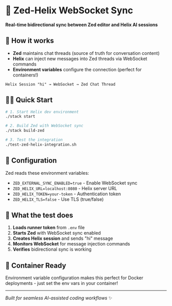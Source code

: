 # 🚀 Zed-Helix WebSocket Sync

**Real-time bidirectional sync between Zed editor and Helix AI sessions**

## 🎯 How it works

- **Zed** maintains chat threads (source of truth for conversation content)
- **Helix** can inject new messages into Zed threads via WebSocket commands  
- **Environment variables** configure the connection (perfect for containers!)

```
Helix Session "hi" → WebSocket → Zed Chat Thread
```

## 🏃‍♂️ Quick Start

```bash
# 1. Start Helix dev environment
./stack start

# 2. Build Zed with WebSocket sync
./stack build-zed

# 3. Test the integration
./test-zed-helix-integration.sh
```

## 🔧 Configuration

Zed reads these environment variables:

- `ZED_EXTERNAL_SYNC_ENABLED=true` - Enable WebSocket sync
- `ZED_HELIX_URL=localhost:8080` - Helix server URL  
- `ZED_HELIX_TOKEN=your-token` - Authentication token
- `ZED_HELIX_TLS=false` - Use TLS (true/false)

## 🧪 What the test does

1. **Loads runner token** from `.env` file
2. **Starts Zed** with WebSocket sync enabled
3. **Creates Helix session** and sends "hi" message
4. **Monitors WebSocket** for message injection commands
5. **Verifies** bidirectional sync is working

## 🐳 Container Ready

Environment variable configuration makes this perfect for Docker deployments - just set the env vars in your container!

---
*Built for seamless AI-assisted coding workflows* ✨



